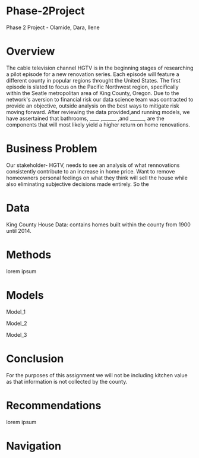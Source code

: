 # Phase-2Project
Phase 2 Project - Olamide, Dara, IIene 


# Overview
The cable television channel HGTV is in the beginning stages of researching a pilot episode for a new renovation series. 
Each episode will feature a different county in popular regions throught the United States. 
The first episode is slated to focus on the Pacific Northwest region, specifically within the Seatle metropolitan area of King County, Oregon. 
Due to the network's aversion to financial risk our data science team was contracted to provide an objective, outside analysis on the best ways to mitigate risk moving forward. 
After reviewing the data provided,and running models, we have assertained that bathrooms, ____ ,______ ,and ______, are the components that will most likely yield a higher return on home renovations. 


# Business Problem

Our stakeholder- HGTV, needs to see an analysis of what rennovations consistently contribute to an increase in home price. 
Want to remove homeowners personal feelings on what they think will sell the house while also eliminating subjective decisions made entirely.
So the 



# Data
King County House Data: contains homes built within the county from 1900 until 2014.


# Methods
lorem ipsum


# Models
Model_1

Model_2

Model_3


# Conclusion
For the purposes of this assignment we will not be including kitchen value as that information is not collected by the county.


# Recommendations
lorem ipsum


# Navigation

